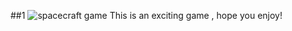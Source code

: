 ##1
![spacecraft game](https://user-images.githubusercontent.com/88204357/133434354-5487ed11-b69a-4820-83b1-b137af04ab06.png)
This is an exciting game , hope you enjoy!
